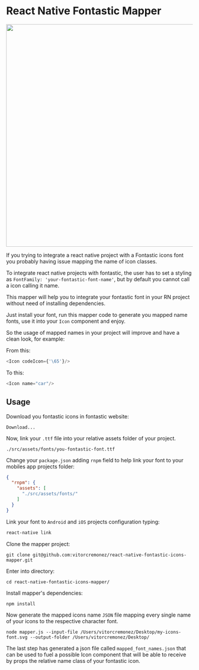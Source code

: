 


# React Native Fontastic Mapper

<div align="left">
    <img src="https://i.imgur.com/g4Rt85m.png" width="600"/>
</div>

If you trying to integrate a react native project with a Fontastic icons font you probably having issue mapping the name of icon classes. 

To integrate react native projects with fontastic, the user has to set a styling as `FontFamily: 'your-fontastic-font-name'`, but by default you cannot call a icon calling it name.

This mapper will help you to integrate your fontastic font in your RN project without need of installing dependencies.

Just install your font, run this mapper code to generate you mapped name fonts, use it into your `Icon` component and enjoy.

So the usage of mapped names in your project will improve and have a clean look, for example:

From this:
```js
<Icon codeIcon={'\65'}/>
```

To this:
```js
<Icon name="car"/>
```

## Usage



Download you fontastic icons in fontastic website:
```
Download...
```

Now, link your `.ttf` file into your relative assets folder of your project.

```
./src/assets/fonts/you-fontastic-font.ttf
```
 
Change your `package.json` adding `rnpm` field to help link your font to your mobiles app projects folder:
 
```json
{
  "rnpm": {
    "assets": [
      "./src/assets/fonts/"
    ]
  }
}
```

Link your font to `Android` and `iOS` projects configuration typing:

```sh
react-native link
```


Clone the mapper project:
```
git clone git@github.com:vitorcremonez/react-native-fontastic-icons-mapper.git
```

Enter into directory:
```
cd react-native-fontastic-icons-mapper/
```

Install mapper's dependencies:
```
npm install
```

Now generate the mapped icons name `JSON` file mapping every single name of your icons to the respective character font.

```shell
node mapper.js --input-file /Users/vitorcremonez/Desktop/my-icons-font.svg --output-folder /Users/vitorcremonez/Desktop/
```

The last step has generated a json file called `mapped_font_names.json` that can be used to fuel a possible Icon component that will be able to receive by props the relative name class of your fontastic icon.
